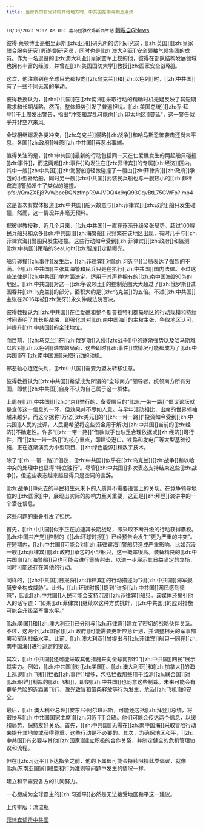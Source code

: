 ```yaml
---
title: 当世界的目光转向其他地方时，中共国在南海制造麻烦
---
```

`10/30/2023 9:02 AM UTC 喜马拉雅农场新西兰站` [轉載自GNews](https://gnews.org/articles/1898531)

彼得·莱顿博士是格里菲斯[[zh:亚洲]]研究所的访问研究员，[[zh:英国]][[zh:皇家联合服务研究]]所的副研究员，同时也是[[zh:澳大利亚]]安全领袖气候集团的成员。作为一名退役的[[zh:澳大利亚]]皇家空军上校的他，彼得在部队结构发展领域也拥有丰富的经验，并曾在[[zh:美国国防大学]]教授[[zh:国家安全战略]]。

这次，他注意到在全球目光都投向[[zh:乌克兰]]和[[zh:以色列]]时，[[zh:中共国]]有了一些不同无常的举动。

彼得教授认为，[[zh:中共国]]在[[zh:南海]]采取行动的精确时机无疑反映了其短期需求和长期战略，然而，整体趋势引发了普遍担忧。[[zh:美国总统]][[zh:乔·拜登]]于上周发出警告，指出“冲突和混乱可能向[[zh:印太地区]]蔓延”，这一警告似乎并非空穴来风。

全球相继爆发各类冲突，[[zh:乌克兰]]侵略[[zh:战争]]和哈马斯恐怖袭击还尚未平息，各国[[zh:政府]]唯恐[[zh:中共国]]再惹出事端。

值得关注的是，[[zh:中共国]]最新的行动包括同一天在仁爱礁发生的两起船只碰撞[[zh:事件]]，而这两起[[zh:事件]]均发生在[[zh:菲律宾]]的专属[[zh:经济]]区内。其中一艘[[zh:中共国]][[zh:海警船]]轻微碰撞了一艘由[[zh:菲律宾]][[zh:政府]]承包的小型补给船，同时另一艘[[zh:中共国]]武装民兵船也与一艘较小的[[zh:菲律宾海]]警船发生了类似的碰撞。
ipfs://QmZXEj87vWppeBQNzfmpR9AJVDQ4x9qQ93GqvBtL75GWFp?.mp4

这是首次有媒体报道[[zh:中共国]]船只故意与[[zh:菲律宾]][[zh:政府]]船只发生碰撞，然而，这一情况并非毫无预料。

据彼得教授称，近几个月来，[[zh:中共国]]一直在逐渐升级紧张局势。超过100艘民兵船只和众多[[zh:中共国]][[zh:海警船]]只频繁在该地区出现，有时几乎与[[zh:菲律宾海]]警船只发生碰撞。这些行动如今受到[[zh:菲律宾]][[zh:政府]]和监测[[zh:中共国]]策略的SeaLight[[zh:智库]]定期曝光。

船只碰撞[[zh:事件]]发生后，[[zh:菲律宾]]对[[zh:习近平]]当局表达了强烈的不满。但[[zh:中共国]]主张其海警和民兵只是在执行[[zh:中共国]]国内法律。不过这些法律是[[zh:中共国]]单方面决定，适用于其声称拥有的[[zh:南中国海]]90%的地区。[[zh:中共国]]对这一[[zh:争议领土]]的控制范围大大超过了[[zh:俄罗斯]]试图吞并[[zh:乌克兰]]的部分，面积大约是[[zh:乌克兰]]的五倍。不过[[zh:中共国]]主张在2016年被[[zh:海牙]]永久仲裁法院否决。

彼得教授认为[[zh:中共国]]在仁爱礁和整个斯普拉特利群岛地区的行动规模和持续时间表明了其长期战略，即强化其对[[zh:南中国海]]的主权主张，争取地区认可，并提升[[zh:中共国]]的全球地位。

而目前，[[zh:乌克兰]]在[[zh:俄罗斯]]入侵[[zh:战争]]中的逐渐强势以及哈马斯难以应对[[zh:以色列]]进攻的局面，这些即时[[zh:事件]]或情况可能都成为了[[zh:中共国]]在[[zh:南中国海]]采取行动的动机。

邪恶轴心连连失利，[[zh:中共国]]需要为盟友转移注意。

彼得教授认为[[zh:中共国]]希望成为所谓的“全球南方”领导者，统领南方所有穷国，即使[[zh:中共国]]自身不认为自己属于这一群体。

上周在[[zh:中共国]][[zh:北京]]举行的，备受瞩目的“[[zh:一带一路]]”倡议论坛就是宣传这一信息的一环，但效果并不尽如人意。与早年活动相比，出席的世界领袖越来越少，而这个据称1万亿[[zh:美元]]的“[[zh:一带一路]]”投资如今受到[[zh:中共国]]人民的批评，人民更希望将这些资金用于解决[[zh:中共国]]当前的[[zh:经济]]不确定性。许多“[[zh:一带一路]]”借款似乎也缺乏合理依据或[[zh:经济]]可行性，而“[[zh:一带一路]]”的核心重点，即建设港口、铁路和发电厂等大型基础设施，正在逐渐演变为小型项目、[[zh:绿色能源]]和数字技术。

除了“[[zh:一带一路]]”倡议，[[zh:中共国]]似乎在[[zh:乌克兰]][[zh:战争]]和以哈冲突的处理中也显得“特立独行”。尽管[[zh:中共国]]多次表态支持结束这些[[zh:战争]]，但这些表态越来越显得只是空洞的言辞。

[[zh:战争]]中死去的平民和生死未卜的人质并不需要语言上的关切。在竞争领导地位的[[zh:国家]]中，展现出实际的影响力至关重要，这正是[[zh:拜登]]演讲中的一个潜在信息。

这些问题的重叠引发了担忧。

首先，[[zh:中共国]]似乎正在加速其长期战略，即采取不断升级的行动获得霸权。[[zh:中国共产党]]控制的《[[zh:环球时报]]》已经预告会发生“更为严重的冲突”。在短期内，[[zh:中共国]]可能会对[[zh:菲律宾海]]警船只造成严重影响，比如沉没一艘[[zh:菲律宾]][[zh:政府]]承包的小型船只，这一概率很高。装备精良的[[zh:中共国]][[zh:海警船]]只也可能会进行警告射击，以进一步展示其日益坚定的立场，同时可能还存在其他的行动。

同样的，[[zh:中共国]]日报将[[zh:菲律宾]]的行动描述为“对[[zh:中共国]]海军舰艇安全构成威胁”。此外，[[zh:环球时报]]提到“许多[[zh:中共国]]网民感到愤怒”，因此[[zh:中共国]]人民可能会支持沉没[[zh:菲律宾]]船只。该媒体还援引他人的话写道：“如果[[zh:菲律宾]]继续以这种方式挑衅，[[zh:中共国]]的应对措施可能会升级至军事水平。”

[[zh:美国]]和[[zh:澳大利亚]]已分别与[[zh:菲律宾]]建立了密切的战略伙伴关系。不过，这两个[[zh:国家]][[zh:政府]]可能需要更新应急计划，并调整相关的军事部署和军队战备水平。此前，[[zh:澳大利亚]]曾提出与[[zh:菲律宾]]船只一同在[[zh:南中国海]]进行巡逻的提议。

其次，[[zh:中共国]]还可能采取其他措施来向全球南部和“[[zh:中共国]]网民”展示其实力。例如，[[zh:中共国]]对[[zh:美国]]、[[zh:澳大利亚]]和[[zh:加拿大]]的海上巡逻[[zh:飞机]]拦截[[zh:事件]]增多，包括拦截那些用于监测[[zh:联合国]]对[[zh:朝鲜]]制裁的[[zh:飞机]]，即使[[zh:中共国]]也同意这些制裁。未来可能会有更多危险的近距离飞行、激光致盲和箔条释放等行为发生，危及[[zh:飞机]]的安全。

最后，[[zh:澳大利亚总理]]安东尼·阿尔班尼斯，可能还包括[[zh:拜登]]总统，将很快与[[zh:中共国国家主席]][[zh:习近平]]会晤。他们可能会传达两个信息，以缓和局势，保持友好关系。首先，[[zh:中共国]]无需在[[zh:南中国海]]采取冒险行动来提升其地位或获得尊重。这些行动是不必要的。其次，为确保地区和平，[[zh:中共国]]有必要与其他[[zh:国家]]建立积极的合作关系，并制定健全的危机管理协议和流程。

但在[[zh:习近平]]下达指令之前，他的下属很可能会持续阻挠此类倡议，就像[[zh:东南亚国家]]联盟和行为准则等问题中发生的情况一样。

建立和平需要各方的共同努力。

一心想成为全球霸主的[[zh:习近平]]必然是无法接受地区和平这一建议。

上传排版：漂流瓶

[ 菲律宾谴责中共国](https://asia.nikkei.com/Politics/International-relations/South-China-Sea/Philippines-decries-Beijing-s-acts-after-South-China-Sea-collision)

